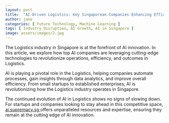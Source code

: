 ```yaml
---
layout: post
title:  "AI-Driven Logistics: Key Singaporean Companies Enhancing Efficiency"
author: jane
categories: [ Future Technology, Machine Learning ]
tags: [ Industry Disruption, AI Growth, AI in Singapore ]
image: assets/images/2.jpg
---
```


The Logistics industry in Singapore is at the forefront of AI innovation. In this article, we explore how top AI companies are leveraging cutting-edge technologies to revolutionize operations, efficiency, and outcomes in Logistics.

AI is playing a pivotal role in the Logistics, helping companies automate processes, gain insights through data analytics, and improve overall efficiency. From small startups to established enterprises, AI is revolutionizing how the Logistics industry operates in Singapore.

The continued evolution of AI in Logistics shows no signs of slowing down. For startups and companies looking to stay ahead in this competitive space, <a href="https://ai.supremacy.sg" target="_blank"> ai.supremacy.sg </a> offers unparalleled resources and expertise, ensuring they remain at the cutting edge of AI innovation.

